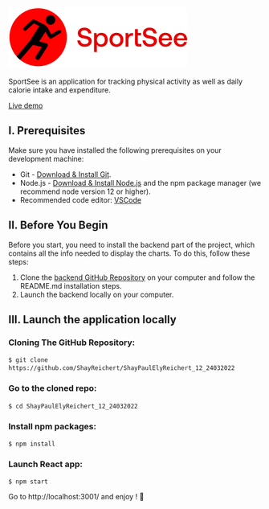 [![SportSee Logo](https://raw.githubusercontent.com/ShayReichert/ShayPaulElyReichert_12_24032022/572ea7c8419383ad283020af9d8cfd8229f2f379/src/assets/logo.svg)](https://github.com/ShayReichert/ShayPaulElyReichert_12_24032022)

SportSee is an application for tracking physical activity as well as daily calorie intake and expenditure.

[Live demo](#)

## I. Prerequisites
Make sure you have installed the following prerequisites on your development machine:
* Git - [Download & Install Git](https://git-scm.com/downloads).
* Node.js - [Download & Install Node.js](https://nodejs.org/en/download/) and the npm package manager (we recommend node version 12 or higher).
* Recommended code editor: [VSCode](https://code.visualstudio.com/)


## II. Before You Begin
Before you start, you need to install the backend part of the project, which contains all the info needed to display the charts. 
To do this, follow these steps:

1. Clone the [backend GitHub Repository](https://github.com/OpenClassrooms-Student-Center/P9-front-end-dashboard) on your computer and follow the README.md installation steps.
2. Launch the backend locally on your computer.


## III. Launch the application locally
### Cloning The GitHub Repository:

```
$ git clone https://github.com/ShayReichert/ShayPaulElyReichert_12_24032022
```

### Go to the cloned repo:
```
$ cd ShayPaulElyReichert_12_24032022
```

### Install npm packages:
```
$ npm install
```

### Launch React app:
```
$ npm start
```

Go to http://localhost:3001/ and enjoy ! :partying_face: